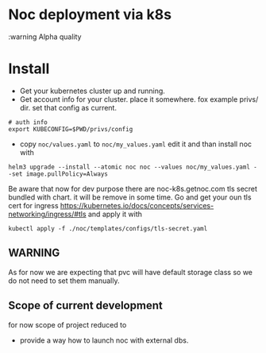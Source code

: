 # Noc deployment via k8s


:warning Alpha quality


# Install 

* Get your kubernetes cluster up and running.
* Get account info for your cluster. place it somewhere. fox example privs/ dir.
 set that config as current.   
```
# auth info
export KUBECONFIG=$PWD/privs/config
```

* copy `noc/values.yaml` to `noc/my_values.yaml`  edit it 
and than install noc with 
```
helm3 upgrade --install --atomic noc noc --values noc/my_values.yaml --set image.pullPolicy=Always
```

Be aware that now for dev purpose there are noc-k8s.getnoc.com tls secret 
bundled with chart. it will be remove in some time. 
Go and get your oun tls cert for ingress 
https://kubernetes.io/docs/concepts/services-networking/ingress/#tls 
and apply it with 
```
kubectl apply -f ./noc/templates/configs/tls-secret.yaml
```

## WARNING

As for now we are expecting that pvc will have default storage class 
so we do not need to set them manually.

## Scope of current development

for now scope of project reduced to
* provide a way how to launch noc with external dbs. 

